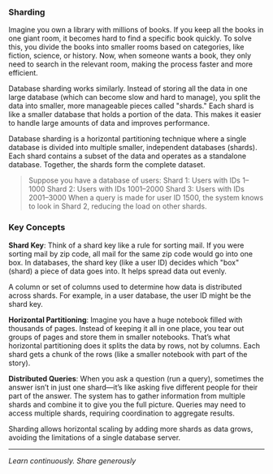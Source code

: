 ### Sharding

Imagine you own a library with millions of books. If you keep all the books in one giant room, it becomes hard to find a specific book quickly. To solve this, you divide the books into smaller rooms based on categories, like fiction, science, or history. Now, when someone wants a book, they only need to search in the relevant room, making the process faster and more efficient.

Database sharding works similarly. Instead of storing all the data in one large database (which can become slow and hard to manage), you split the data into smaller, more manageable pieces called "shards." Each shard is like a smaller database that holds a portion of the data. This makes it easier to handle large amounts of data and improves performance.

Database sharding is a horizontal partitioning technique where a single database is divided into multiple smaller, independent databases (shards). Each shard contains a subset of the data and operates as a standalone database. Together, the shards form the complete dataset.



> Suppose you have a database of users:
Shard 1: Users with IDs 1–1000
Shard 2: Users with IDs 1001–2000
Shard 3: Users with IDs 2001–3000
When a query is made for user ID 1500, the system knows to look in Shard 2, reducing the load on other shards.


### Key Concepts

**Shard Key**: Think of a shard key like a rule for sorting mail. If you were sorting mail by zip code, all mail for the same zip code would go into one box. In databases, the shard key (like a user ID) decides which "box" (shard) a piece of data goes into. It helps spread data out evenly. 

A column or set of columns used to determine how data is distributed across shards. For example, in a user database, the user ID might be the shard key.


**Horizontal Partitioning**: Imagine you have a huge notebook filled with thousands of pages. Instead of keeping it all in one place, you tear out groups of pages and store them in smaller notebooks. That’s what horizontal partitioning does it splits the data by rows, not by columns. Each shard gets a chunk of the rows (like a smaller notebook with part of the story).

**Distributed Queries**: When you ask a question (run a query), sometimes the answer isn’t in just one shard—it’s like asking five different people for their part of the answer. The system has to gather information from multiple shards and combine it to give you the full picture. Queries may need to access multiple shards, requiring coordination to aggregate results.

Sharding allows horizontal scaling by adding more shards as data grows, avoiding the limitations of a single database server.


---

*Learn continuously. Share generously*
